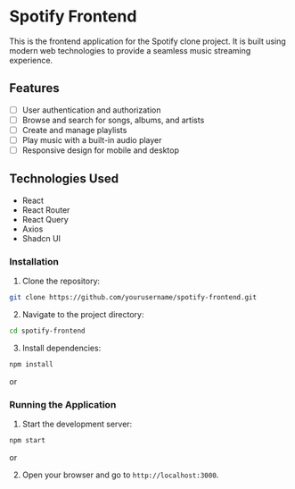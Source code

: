 # Spotify Frontend

This is the frontend application for the Spotify clone project. It is built using modern web technologies to provide a seamless music streaming experience.

## Features

- [ ] User authentication and authorization
- [ ] Browse and search for songs, albums, and artists
- [ ] Create and manage playlists
- [ ] Play music with a built-in audio player
- [ ] Responsive design for mobile and desktop

## Technologies Used

- React
- React Router
- React Query
- Axios
- Shadcn UI

### Installation

1. Clone the repository:

  ```sh
  git clone https://github.com/yourusername/spotify-frontend.git
  ```

2. Navigate to the project directory:

  ```sh
  cd spotify-frontend
  ```

3. Install dependencies:

  ```sh
  npm install
  ```

  or

### Running the Application

1. Start the development server:

  ```sh
  npm start
  ```

  or

2. Open your browser and go to `http://localhost:3000`.
